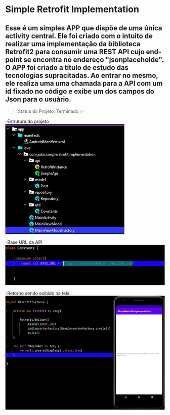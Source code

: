 # Simple Retrofit Implementation

## Esse é um simples APP que dispõe de uma única activity central. Ele foi criado com o intuito de realizar uma implementação da biblioteca Retrofit2 para consumir uma REST API cujo end-point se encontra no endereço "jsonplaceholde". O APP foi criado a título de estudo das tecnologias supracitadas. Ao entrar no mesmo, ele realiza uma uma chamada para a API com um id fixado no código e exibe um dos campos do Json para o usuário.


> Status do Projeto: Terminado :white_check_mark:

-Estrutura do projeto
<br/>
<img src='https://github.com/Julio1901/myProjectsImages/blob/master/SimpleretroFitImplementation/01code.PNG'>

-Base URL da API
<br/>
<img src='https://github.com/Julio1901/myProjectsImages/blob/master/SimpleretroFitImplementation/02code.PNG'>

-Retorno sendo exibido na tela
<br/>
<img src='https://github.com/Julio1901/myProjectsImages/blob/master/SimpleretroFitImplementation/03APPInterface.PNG'>


